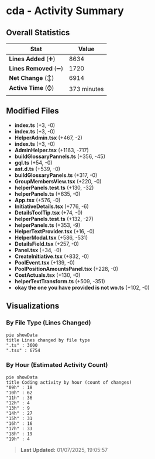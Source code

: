 # cda - Activity Summary 

## Overall Statistics

| Stat                   | Value                                                             |
| ---------------------- | ----------------------------------------------------------------- |
| **Lines Added** (➕)   | 8634                                          |
| **Lines Removed** (➖) | 1720                                        |
| **Net Change** (↕)    | 6914                |
| **Active Time** (⌚)   | 373 minutes |


## Modified Files
- **index.ts** (+3, -0)
- **index.ts** (+3, -0)
- **HelperAdmin.tsx** (+467, -2)
- **index.ts** (+3, -0)
- **AdminHelper.tsx** (+1163, -717)
- **buildGlossaryPannels.ts** (+356, -45)
- **gql.ts** (+54, -0)
- **ast.d.ts** (+539, -0)
- **buildGlossaryPanels.ts** (+317, -0)
- **GroupMembersView.tsx** (+220, -0)
- **helperPanels.test.ts** (+130, -32)
- **helperPanels.ts** (+635, -0)
- **App.tsx** (+576, -0)
- **InitiativeDetails.tsx** (+776, -6)
- **DetailsToolTip.tsx** (+74, -0)
- **helperPanels.test.ts** (+132, -27)
- **helperPanels.ts** (+353, -9)
- **HelperTextProvider.tsx** (+16, -0)
- **HelperModal.tsx** (+586, -531)
- **DetailsField.tsx** (+257, -0)
- **Panel.tsx** (+34, -0)
- **CreateInitiative.tsx** (+832, -0)
- **PoolEvent.tsx** (+139, -0)
- **PoolPositionAmountsPanel.tsx** (+228, -0)
- **CostActuals.tsx** (+130, -0)
- **helperTextTransform.ts** (+509, -351)
- **okay the one you have provided is not wo.ts** (+102, -0)

## Visualizations

### By File Type (Lines Changed)

```mermaid
pie showData
title Lines changed by file type
".ts" : 3600
".tsx" : 6754
```

### By Hour (Estimated Activity Count)

```mermaid
pie showData
title Coding activity by hour (count of changes)
"09h" : 18
"10h" : 62
"11h" : 36
"12h" : 4
"13h" : 9
"14h" : 27
"15h" : 31
"16h" : 16
"17h" : 33
"18h" : 19
"19h" : 4
```


> **Last Updated:** 01/07/2025, 19:05:57